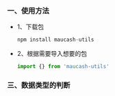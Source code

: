 ### 一、使用方法
* 1、下载包

  ```js
  npm install maucash-utils
  ```

* 2、根据需要导入想要的包

  ```js
  import {} from 'maucash-utils'
  ```

### 三、数据类型的判断

